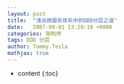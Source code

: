 ```yaml
---
layout: post
title:  "浅谈微服务体系中的DDD分层之道"
date:   2007-09-01 13:29:18 +0800
categories: 架构师
tags: DDD 分层
author: Tommy.Tesla
mathjax: true
---
```





* content
{:toc}